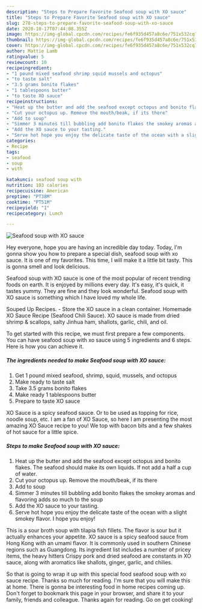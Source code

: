 ```yaml
---
description: "Steps to Prepare Favorite Seafood soup with XO sauce"
title: "Steps to Prepare Favorite Seafood soup with XO sauce"
slug: 278-steps-to-prepare-favorite-seafood-soup-with-xo-sauce
date: 2020-10-17T07:44:08.355Z
image: https://img-global.cpcdn.com/recipes/fe6f935d457a8c6e/751x532cq70/seafood-soup-with-xo-sauce-recipe-main-photo.jpg
thumbnail: https://img-global.cpcdn.com/recipes/fe6f935d457a8c6e/751x532cq70/seafood-soup-with-xo-sauce-recipe-main-photo.jpg
cover: https://img-global.cpcdn.com/recipes/fe6f935d457a8c6e/751x532cq70/seafood-soup-with-xo-sauce-recipe-main-photo.jpg
author: Mattie Lamb
ratingvalue: 5
reviewcount: 10
recipeingredient:
- "1 pound mixed seafood shrimp squid mussels and octopus"
- "to taste salt"
- "3.5 grams bonito flakes"
- "1 tablespoons butter"
- "to taste XO sauce"
recipeinstructions:
- "Heat up the butter and add the seafood except octopus and bonito flakes. The seafood should make its own liquids. If not add a half a cup of water."
- "Cut your octopus up. Remove the mouth/beak, if its there"
- "Add to soup"
- "Simmer 3 minutes till bubbling add bonito flakes the smokey aromas and flavoring adds so much to the soup"
- "Add the XO sauce to your tasting."
- "Serve hot hope you enjoy the delicate taste of the ocean with a slight smokey flavor. I hope you enjoy!"
categories:
- Recipe
tags:
- seafood
- soup
- with

katakunci: seafood soup with 
nutrition: 103 calories
recipecuisine: American
preptime: "PT38M"
cooktime: "PT51M"
recipeyield: "1"
recipecategory: Lunch

---
```



![Seafood soup with XO sauce](https://img-global.cpcdn.com/recipes/fe6f935d457a8c6e/751x532cq70/seafood-soup-with-xo-sauce-recipe-main-photo.jpg)

Hey everyone, hope you are having an incredible day today. Today, I'm gonna show you how to prepare a special dish, seafood soup with xo sauce. It is one of my favorites. This time, I will make it a little bit tasty. This is gonna smell and look delicious.

Seafood soup with XO sauce is one of the most popular of recent trending foods on earth. It is enjoyed by millions every day. It's easy, it's quick, it tastes yummy. They are fine and they look wonderful. Seafood soup with XO sauce is something which I have loved my whole life.

Souped Up Recipes. - Store the XO sauce in a clean container. Homemade XO Sauce Recipe (Seafood Chili Sauce). XO sauce is made from dried shrimp &amp; scallops, salty Jinhua ham, shallots, garlic, chili, and oil.


To get started with this recipe, we must first prepare a few components. You can have seafood soup with xo sauce using 5 ingredients and 6 steps. Here is how you can achieve it.

<!--inarticleads1-->

##### The ingredients needed to make Seafood soup with XO sauce:

1. Get 1 pound mixed seafood, shrimp, squid, mussels, and octopus
1. Make ready to taste salt
1. Take 3.5 grams bonito flakes
1. Make ready 1 tablespoons butter
1. Prepare to taste XO sauce


XO Sauce is a spicy seafood sauce. Or to be used as topping for rice, noodle soup, etc. I am a fan of XO Sauce, so here I am presenting the most amazing XO Sauce recipe to you! We top with bacon bits and a few shakes of hot sauce for a little spice. 

<!--inarticleads2-->

##### Steps to make Seafood soup with XO sauce:

1. Heat up the butter and add the seafood except octopus and bonito flakes. The seafood should make its own liquids. If not add a half a cup of water.
1. Cut your octopus up. Remove the mouth/beak, if its there
1. Add to soup
1. Simmer 3 minutes till bubbling add bonito flakes the smokey aromas and flavoring adds so much to the soup
1. Add the XO sauce to your tasting.
1. Serve hot hope you enjoy the delicate taste of the ocean with a slight smokey flavor. I hope you enjoy!


This is a sour broth soup with tilapia fish fillets. The flavor is sour but it actually enhances your appetite. XO sauce is a spicy seafood sauce from Hong Kong with an umami flavor. It is commonly used in southern Chinese regions such as Guangdong. Its ingredient list includes a number of pricey items, the heavy hitters Crispy pork and dried seafood are constants in XO sauce, along with aromatics like shallots, ginger, garlic, and chilies. 

So that is going to wrap it up with this special food seafood soup with xo sauce recipe. Thanks so much for reading. I'm sure that you will make this at home. There is gonna be interesting food in home recipes coming up. Don't forget to bookmark this page in your browser, and share it to your family, friends and colleague. Thanks again for reading. Go on get cooking!
